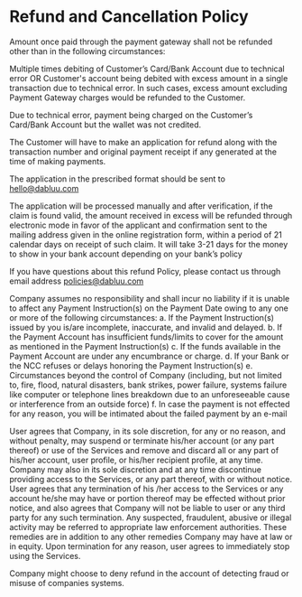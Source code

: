 # Refund and Cancellation Policy

Amount once paid through the payment gateway shall not be refunded other than in the
following circumstances:

Multiple times debiting of Customer’s Card/Bank Account due to technical error OR Customer's
account being debited with excess amount in a single transaction due to technical error. In such
cases, excess amount excluding Payment Gateway charges would be refunded to the Customer.

Due to technical error, payment being charged on the Customer’s Card/Bank Account but the wallet was
not credited. 

The Customer will have to make an application for refund along with the transaction number
and original payment receipt if any generated at the time of making payments.

The application in the prescribed format should be sent to hello@dabluu.com

The application will be processed manually and after verification, if the claim is found valid, the
amount received in excess will be refunded  through electronic mode in favor of the
applicant and confirmation sent to the mailing address given in the online registration form,
within a period of 21 calendar days on receipt of such claim. It will take 3-21 days for the money
to show in your bank account depending on your bank’s policy

If you have questions about this refund Policy, please contact us through email address policies@dabluu.com


Company assumes no responsibility and shall incur no liability if it is unable to affect any
Payment Instruction(s) on the Payment Date owing to any one or more of the following
circumstances:
    a. If the Payment Instruction(s) issued by you is/are incomplete, inaccurate, and invalid and
    delayed.
    b. If the Payment Account has insufficient funds/limits to cover for the amount as mentioned
    in the Payment Instruction(s)
    c. If the funds available in the Payment Account are under any encumbrance or charge.
    d. If your Bank or the NCC refuses or delays honoring the Payment Instruction(s)
    e. Circumstances beyond the control of Company (including, but not limited to, fire, flood,
    natural disasters, bank strikes, power failure, systems failure like computer or telephone
    lines breakdown due to an unforeseeable cause or interference from an outside force)
    f. In case the payment is not effected for any reason, you will be intimated about the failed
    payment by an e-mail


User agrees that Company, in its sole discretion, for any or no reason, and without penalty, may
suspend or terminate his/her account (or any part thereof) or use of the Services and remove 
and discard all or any part of his/her account, user profile, or his/her recipient profile, at any
time. Company may also in its sole discretion and at any time discontinue providing access to
the Services, or any part thereof, with or without notice. User agrees that any termination of his
/her access to the Services or any account he/she may have or portion thereof may be effected
without prior notice, and also agrees that Company will not be liable to user or any third party
for any such termination. Any suspected, fraudulent, abusive or illegal activity may be referred
to appropriate law enforcement authorities. These remedies are in addition to any other
remedies Company may have at law or in equity. Upon termination for any reason, user agrees
to immediately stop using the Services.


Company might choose to deny refund in the account of detecting fraud or misuse of companies systems.